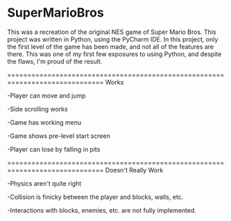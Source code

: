 # SuperMarioBros

This was a recreation of the original NES game of Super Mario Bros. This project was written in Python, using the PyCharm IDE. In this project, only the first level of the game has been made, and not all of the features are there. This was one of my first few exposures
to using Python, and despite the flaws, I'm proud of the result.

==============================================================================
Works

-Player can move and jump

-Side scrolling works

-Game has working menu

-Game shows pre-level start screen

-Player can lose by falling in pits


==============================================================================
Doesn't Really Work

-Physics aren't quite right

-Collision is finicky between the player and blocks, walls, etc.

-Interactions with blocks, enemies, etc. are not fully implemented.

